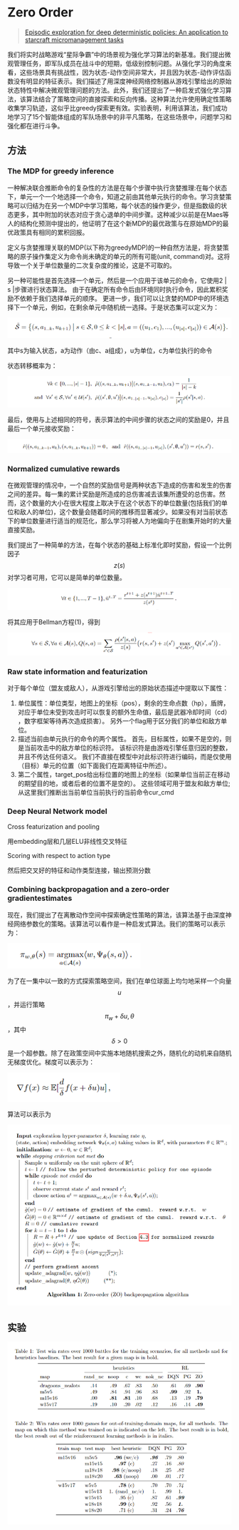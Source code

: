 # Zero Order

> [Episodic exploration for deep deterministic policies: An application to starcraft micromanagement tasks](https://arxiv.org/abs/1609.02993)

我们将实时战略游戏“星际争霸”中的场景视为强化学习算法的新基准。我们提出微观管理任务，即军队成员在战斗中的短期，低级别控制问题。从强化学习的角度来看，这些场景具有挑战性，因为状态-动作空间非常大，并且因为状态-动作评估函数没有明显的特征表示。我们描述了用深度神经网络控制器从游戏引擎给出的原始状态特性中解决微观管理问题的方法。此外，我们还提出了一种启发式强化学习算法，该算法结合了策略空间的直接探索和反向传播。这种算法允许使用确定性策略收集学习轨迹，这似乎比greedy探索更有效。实验表明，利用该算法，我们成功地学习了15个智能体组成的军队场景中的非平凡策略，在这些场景中，问题学习和强化都在进行斗争。

## 方法

### The MDP for greedy inference

一种解决联合推断命令的复杂性的方法是在每个步骤中执行贪婪推理:在每个状态下，单元一个一个地选择一个命令，知道之前由其他单元执行的命令。学习贪婪策略可以归结为在另一个MDP中学习策略，每个状态的操作更少，但是指数级的状态更多，其中附加的状态对应于贪心退单的中间步骤。这种减少以前是在Maes等人的结构化预测中提出的，他证明了在这个新MDP的最优政策与在原始MDP的最优政策具有相同的累积回报。

定义与贪婪推理关联的MDP\(以下称为greedyMDP\)的一种自然方法是，将贪婪策略的原子操作集定义为命令尚未确定的单元的所有可能\(unit, command\)对。这将导致一个关于单位数量的二次复杂度的推论，这是不可取的。

另一种可能性是首先选择一个单元，然后是一个应用于该单元的命令，它使用2 \| s \|步骤进行状态算法。 由于在确定所有命令后由环境同时执​​行命令，因此累积奖励不依赖于我们选择单元的顺序。 更进一步，我们可以让贪婪的MDP中的环境选择下一个单元，例如，在剩余单元中随机统一选择。于是状态集可以定义为：

![](../../.gitbook/assets/image%20%2864%29.png)

其中s为输入状态，a为动作（由c、a组成），u为单位，c为单位执行的命令

状态转移概率为：

![](../../.gitbook/assets/image%20%2859%29.png)

最后，使用与上述相同的符号，表示算法的中间步骤的状态之间的奖励是0，并且最后一个单元接收奖励：

![](../../.gitbook/assets/image%20%28169%29.png)

### Normalized cumulative rewards

在微观管理的情况中，一个自然的奖励信号是两种状态下造成的伤害和发生的伤害之间的差异。每一集的累计奖励是所造成的总伤害减去该集所遭受的总伤害。然而，这个数量的大小在很大程度上取决于在这个状态下的单位数量\(包括我们的单位和敌人的单位\)，这个数量会随着时间的推移而显著减少。如果没有对当前状态下的单位数量进行适当的规范化，那么学习将被人为地偏向于在剧集开始时的大量直接奖励。

我们提出了一种简单的方法，在每个状态的基础上标准化即时奖励，假设一个比例因子 $$z(s)$$ 对学习者可用，它可以是简单的单位数量。

![](../../.gitbook/assets/image%20%28133%29.png)

将其应用于Bellman方程\(1\)，得到

![](../../.gitbook/assets/image%20%2860%29.png)

### Raw state information and featurization

对于每个单位（盟友或敌人），从游戏引擎给出的原始状态描述中提取以下属性：

1. 单位属性：单位类型，地图上的坐标（pos），剩余的生命点数（hp），盾牌，对应于单位未受到攻击时可以恢复的额外生命值，最后是武器冷却时间（cd） ，数字框架等待再次造成损害）。 另外一个flag用于区分我们的单位和敌方单位。
2. 描述当前由单元执行的命令的两个属性。 首先，目标属性，如果不是空的，则是当前攻击中的敌方单位的标识符。 该标识符是由游戏引擎任意归因的整数，并且不传达任何语义。 我们不直接在模型中对此标识符进行编码，而是仅使用（目标）单元的位置（如下面我们在距离特征中所述）。
3. 第二个属性，target\_pos给出标位置的地图上的坐标（如果单位当前正在移动的期望目的地，或者后者的位置不是空的）。 这些领域可用于盟友和敌方单位; 从这里我们推断出当前单位当前执行的当前命令cur\_cmd

### Deep Neural Network model

Cross featurization and pooling

用embedding层和几层ELU非线性交叉特征

Scoring with respect to action type

然后把交叉好的特征和动作类型连接，输出预测分数

### Combining backpropagation and a zero-order gradientestimates

现在，我们提出了在离散动作空间中探索确定性策略的算法，该算法基于由深度神经网络参数化的策略。该算法可以看作是一种启发式算法。我们的策略可以表示为：

![](../../.gitbook/assets/image%20%2850%29.png)

为了在一集中以一致的方式探索策略空间，我们在单位球面上均匀地采样一个向量 $$u$$ ，并运行策略 $$\pi_{w}+\delta u, \theta$$ ，其中 $$δ> 0$$ 是一个超参数。除了在政策空间中实施本地随机搜索之外，随机化的动机来自随机无梯度优化。梯度可以表示为：

![](../../.gitbook/assets/image%20%2817%29.png)

算法可以表示为

![](../../.gitbook/assets/image%20%2858%29.png)

## 实验

![](../../.gitbook/assets/image%20%28102%29.png)

